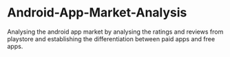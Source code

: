 # Android-App-Market-Analysis
Analysing the android app market by analysing the ratings and reviews from playstore and establishing the differentiation between paid apps and free apps.
